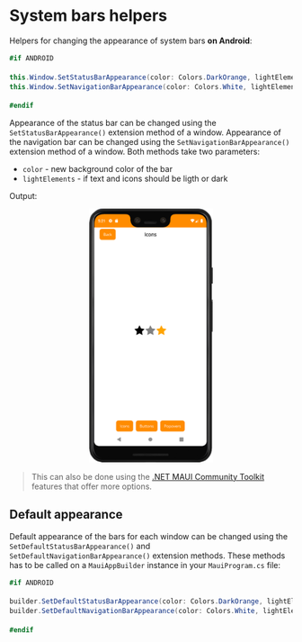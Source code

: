 # System bars helpers

Helpers for changing the appearance of system bars **on Android**:

```csharp
#if ANDROID

this.Window.SetStatusBarAppearance(color: Colors.DarkOrange, lightElements: true);
this.Window.SetNavigationBarAppearance(color: Colors.White, lightElements: false);

#endif
```

Appearance of the status bar can be changed using the `SetStatusBarAppearance()` extension method of a window. Appearance of the navigation bar can be changed using the `SetNavigationBarAppearance()` extension method of a window. Both methods take two parameters:

- `color` - new background color of the bar
- `lightElements` - if text and icons should be ligth or dark

Output:

<p align="center">
    <img src="../images/pixel_system_bars.png" data-canonical-src="../images/pixel_system_bars.png" width="220" />
</p>

> This can also be done using the [.NET MAUI Community Toolkit](https://github.com/CommunityToolkit/Maui) features that offer more options.

## Default appearance

Default appearance of the bars for each window can be changed using the `SetDefaultStatusBarAppearance()` and `SetDefaultNavigationBarAppearance()` extension methods. These methods has to be called on a `MauiAppBuilder` instance in your `MauiProgram.cs` file:

```csharp
#if ANDROID

builder.SetDefaultStatusBarAppearance(color: Colors.DarkOrange, lightElements: true);
builder.SetDefaultNavigationBarAppearance(color: Colors.White, lightElements: false);

#endif
```